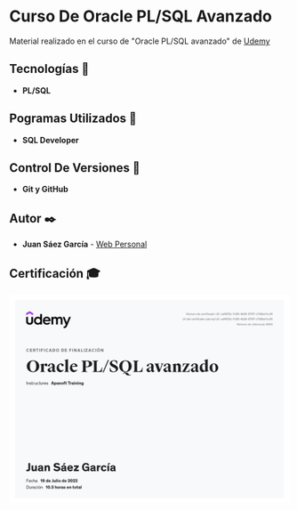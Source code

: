 # Curso De Oracle PL/SQL Avanzado

Material realizado en el curso de "Oracle PL/SQL avanzado" de [Udemy](https://www.udemy.com/course/aprende-oracle-plsql-avanzado/)

## Tecnologías 🚀

* **PL/SQL**  

## Pogramas Utilizados 📌

* **SQL Developer**

## Control De Versiones 📌

* **Git y GitHub**

## Autor ✒️

* **Juan Sáez García** -  [Web Personal](https://juamber.com)

## Certificación 🎓

![Certificación](https://github.com/JuamBer/Udemy-PLSQL-Avanzado/blob/master/img-licencia/plsql-avanzado.jpg)